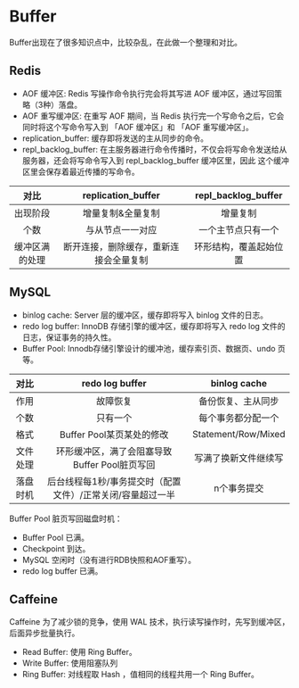 # Buffer
Buffer出现在了很多知识点中，比较杂乱，在此做一个整理和对比。

## Redis
* AOF 缓冲区: Redis 写操作命令执行完会将其写进 AOF 缓冲区，通过写回策略（3种）落盘。
* AOF 重写缓冲区: 在重写 AOF 期间，当 Redis 执行完一个写命令之后，它会同时将这个写命令写入到 「AOF 缓冲区」和 「AOF 重写缓冲区」。
* replication_buffer: 缓存即将发送的主从同步的命令。
* repl_backlog_buffer: 在主服务器进行命令传播时，不仅会将写命令发送给从服务器，还会将写命令写入到 repl_backlog_buffer 缓冲区里，因此 这个缓冲区里会保存着最近传播的写命令。

|   对比    | replication_buffer  | repl_backlog_buffer |
|:-------:|:-------------------:|:-------------------:|
|  出现阶段   |      增量复制&全量复制      |        增量复制         |
|   个数    |      与从节点一一对应       |      一个主节点只有一个      |
| 缓冲区满的处理 | 断开连接，删除缓存，重新连接会全量复制 |     环形结构，覆盖起始位置     |

## MySQL
* binlog cache: Server 层的缓冲区，缓存即将写入 binlog 文件的日志。
* redo log buffer: InnoDB 存储引擎的缓冲区，缓存即将写入 redo log 文件的日志，保证事务的持久性。
* Buffer Pool: Innodb存储引擎设计的缓冲池，缓存索引页、数据页、undo 页等。

|  对比  |         redo log buffer         |    binlog cache     |
|:----:|:-------------------------------:|:-------------------:|
|  作用  |              故障恢复               |      备份恢复、主从同步      |
|  个数  |              只有一个               |      每个事务都分配一个      |
|  格式  |       Buffer Pool某页某处的修改        | Statement/Row/Mixed |
| 文件处理 |  环形缓冲区，满了会阻塞导致Buffer Pool脏页写回   |     写满了换新文件继续写      |
| 落盘时机 | 后台线程每1秒/事务提交时（配置文件）/正常关闭/容量超过一半 |       n个事务提交        |

Buffer Pool 脏页写回磁盘时机：
* Buffer Pool 已满。
* Checkpoint 到达。
* MySQL 空闲时（没有进行RDB快照和AOF重写）。
* redo log buffer 已满。

## Caffeine
Caffeine 为了减少锁的竞争，使用 WAL 技术，执行读写操作时，先写到缓冲区，后面异步批量执行。
* Read Buffer: 使用 Ring Buffer。
* Write Buffer: 使用阻塞队列
* Ring Buffer: 对线程取 Hash ，值相同的线程共用一个 Ring Buffer。